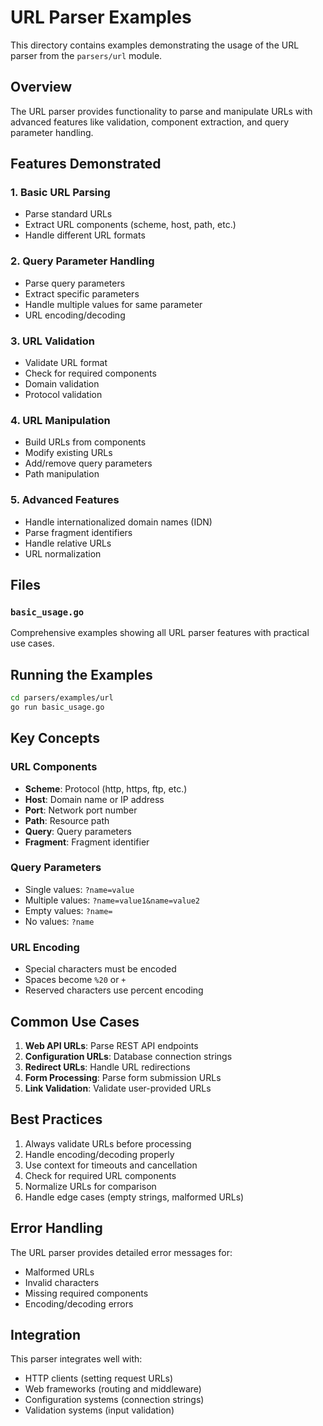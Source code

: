 # URL Parser Examples

This directory contains examples demonstrating the usage of the URL parser from the `parsers/url` module.

## Overview

The URL parser provides functionality to parse and manipulate URLs with advanced features like validation, component extraction, and query parameter handling.

## Features Demonstrated

### 1. Basic URL Parsing
- Parse standard URLs
- Extract URL components (scheme, host, path, etc.)
- Handle different URL formats

### 2. Query Parameter Handling
- Parse query parameters
- Extract specific parameters
- Handle multiple values for same parameter
- URL encoding/decoding

### 3. URL Validation
- Validate URL format
- Check for required components
- Domain validation
- Protocol validation

### 4. URL Manipulation
- Build URLs from components
- Modify existing URLs
- Add/remove query parameters
- Path manipulation

### 5. Advanced Features
- Handle internationalized domain names (IDN)
- Parse fragment identifiers
- Handle relative URLs
- URL normalization

## Files

### `basic_usage.go`
Comprehensive examples showing all URL parser features with practical use cases.

## Running the Examples

```bash
cd parsers/examples/url
go run basic_usage.go
```

## Key Concepts

### URL Components
- **Scheme**: Protocol (http, https, ftp, etc.)
- **Host**: Domain name or IP address
- **Port**: Network port number
- **Path**: Resource path
- **Query**: Query parameters
- **Fragment**: Fragment identifier

### Query Parameters
- Single values: `?name=value`
- Multiple values: `?name=value1&name=value2`
- Empty values: `?name=`
- No values: `?name`

### URL Encoding
- Special characters must be encoded
- Spaces become `%20` or `+`
- Reserved characters use percent encoding

## Common Use Cases

1. **Web API URLs**: Parse REST API endpoints
2. **Configuration URLs**: Database connection strings
3. **Redirect URLs**: Handle URL redirections
4. **Form Processing**: Parse form submission URLs
5. **Link Validation**: Validate user-provided URLs

## Best Practices

1. Always validate URLs before processing
2. Handle encoding/decoding properly
3. Use context for timeouts and cancellation
4. Check for required URL components
5. Normalize URLs for comparison
6. Handle edge cases (empty strings, malformed URLs)

## Error Handling

The URL parser provides detailed error messages for:
- Malformed URLs
- Invalid characters
- Missing required components
- Encoding/decoding errors

## Integration

This parser integrates well with:
- HTTP clients (setting request URLs)
- Web frameworks (routing and middleware)
- Configuration systems (connection strings)
- Validation systems (input validation)
